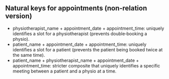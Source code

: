 ## Natural keys for appointments (non‑relation version)

- physiotherapist_name + appointment_date + appointment_time: uniquely identifies a slot for a physiotherapist (prevents double‑booking a physio).
- patient_name + appointment_date + appointment_time: uniquely identifies a slot for a patient (prevents the patient being booked twice at the same time).
- patient_name + physiotherapist_name + appointment_date + appointment_time: stricter composite that uniquely identifies a specific meeting between a patient and a physio at a time.
